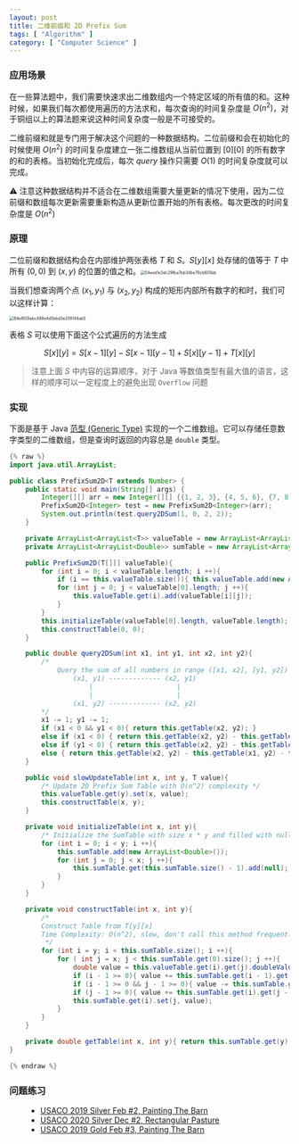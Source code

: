 ```yaml
---
layout: post
title: 二维前缀和 2D Prefix Sum
tags: [ "Algorithm" ]
category: [ "Computer Science" ]
---
```


### 应用场景

在一些算法题中，我们需要快速求出二维数组内一个特定区域的所有值的和。这种时候，如果我们每次都使用遍历的方法求和，每次查询的时间复杂度是 $O(n^2)$，对于铜组以上的算法题来说这种时间复杂度一般是不可接受的。

二维前缀和就是专门用于解决这个问题的一种数据结构。二位前缀和会在初始化的时候使用 $O(n^2)$ 的时间复杂度建立一张二维数组从当前位置到 $[0][0]$ 的所有数字的和的表格。当初始化完成后，每次 $query$ 操作只需要 $O(1)$ 的时间复杂度就可以完成。

⚠ 注意这种数据结构并不适合在二维数组需要大量更新的情况下使用，因为二位前缀和数组每次更新需要重新构造从更新位置开始的所有表格。每次更改的时间复杂度是 $O(n^2)$

### 原理

二位前缀和数据结构会在内部维护两张表格 $T$ 和 $S$。$S[y][x]$ 处存储的值等于 $T$ 中所有 $(0, 0)$ 到 $(x, y)$ 的位置的值之和。<img src="http://markdown-img-1304853431.cosgz.myqcloud.com/20210527100019.jpg" alt="04eed1e3dc29fba7bb34be79cb605bb" style="zoom:50%;" />

当我们想查询两个点 $(x_1, y_1)$  与 $(x_2, y_2)$ 构成的矩形内部所有数字的和时，我们可以这样计算：

<img src="http://markdown-img-1304853431.cosgz.myqcloud.com/20210527101837.jpg" alt="84e8f29abc499e4d5bbd3e209144ab5" style="zoom:50%;" />

表格 $S$ 可以使用下面这个公式遍历的方法生成

$$
S[x][y] = S[x - 1][y] - S[x - 1][y - 1] + S[x][y - 1] + T[x][y]
$$

> 注意上面 $S$ 中内容的运算顺序，对于 Java 等数值类型有最大值的语言，这样的顺序可以一定程度上的避免出现 `Overflow` 问题

### 实现

下面是基于 Java [范型 (Generic Type)](https://docs.oracle.com/javase/tutorial/java/generics/types.html) 实现的一个二维数组。它可以存储任意数字类型的二维数组，但是查询时返回的内容总是 `double` 类型。

```java
{% raw %}
import java.util.ArrayList;

public class PrefixSum2D<T extends Number> {
    public static void main(String[] args) {
        Integer[][] arr = new Integer[][] {{1, 2, 3}, {4, 5, 6}, {7, 8, 9}};
        PrefixSum2D<Integer> test = new PrefixSum2D<Integer>(arr);
        System.out.println(test.query2DSum(1, 0, 2, 2));
    }

    private ArrayList<ArrayList<T>> valueTable = new ArrayList<ArrayList<T>>();
    private ArrayList<ArrayList<Double>> sumTable = new ArrayList<ArrayList<Double>>();

    public PrefixSum2D(T[][] valueTable){
        for (int i = 0; i < valueTable.length; i ++){
            if (i == this.valueTable.size()){ this.valueTable.add(new ArrayList<T>()); }
            for (int j = 0; j < valueTable[0].length; j ++){
                this.valueTable.get(i).add(valueTable[i][j]);
            }
        }
        this.initializeTable(valueTable[0].length, valueTable.length);
        this.constructTable(0, 0);
    }

    public double query2DSum(int x1, int y1, int x2, int y2){
        /*
            Query the sum of all numbers in range ([x1, x2], [y1, y2]) with Time Complexity O(1)
                (x1, y1) ------------- (x2, y1)
                    |                     |
                    |                     |
                (x1, y2) ------------- (x2, y2)
        */
        x1 -= 1; y1 -= 1;
        if (x1 < 0 && y1 < 0){ return this.getTable(x2, y2); }
        else if (x1 < 0) { return this.getTable(x2, y2) - this.getTable(x2, y1); }
        else if (y1 < 0) { return this.getTable(x2, y2) - this.getTable(x1, y2); }
        else { return this.getTable(x2, y2) - this.getTable(x1, y2) - this.getTable(x2, y1) + this.getTable(x1, y1); }
    }

    public void slowUpdateTable(int x, int y, T value){
        /* Update 2D Prefix Sum Table with O(n^2) complexity */
        this.valueTable.get(y).set(x, value);
        this.constructTable(x, y);
    }

    private void initializeTable(int x, int y){
        /* Initialize the SumTable with size x * y and filled with null */
        for (int i = 0; i < y; i ++){
            this.sumTable.add(new ArrayList<Double>());
            for (int j = 0; j < x; j ++){
                this.sumTable.get(this.sumTable.size() - 1).add(null);
            }
        }
    }

    private void constructTable(int x, int y){
        /*
        Construct Table from T[y][x]
        Time Complexity: O(n^2), slow, don't call this method frequently
         */
        for (int i = y; i < this.sumTable.size(); i ++){
            for ( int j = x; j < this.sumTable.get(0).size(); j ++){
                double value = this.valueTable.get(i).get(j).doubleValue();
                if (i - 1 >= 0){ value += this.sumTable.get(i - 1).get(j); }
                if (i - 1 >= 0 && j - 1 >= 0){ value -= this.sumTable.get(i - 1).get(j - 1); }
                if (j - 1 >= 0){ value += this.sumTable.get(i).get(j - 1); }
                this.sumTable.get(i).set(j, value);
            }
        }
    }

    private double getTable(int x, int y){ return this.sumTable.get(y).get(x); }
}

{% endraw %}
```

### 问题练习

<ul class="time-vertical" style="margin-left: 32px;">
	<li><online></online><a href="http://www.usaco.org/index.php?page=viewproblem2&cpid=919">USACO 2019 Silver Feb #2, Painting The Barn</a></li>
	<li><online></online><a href="http://www.usaco.org/index.php?page=viewproblem2&cpid=1063">USACO 2020 Silver Dec #2, Rectangular Pasture</a></li>
    <li><online></online><a href="http://www.usaco.org/index.php?page=viewproblem2&cpid=923">USACO 2019 Gold Feb #3, Painting The Barn</a></li>
</ul>

